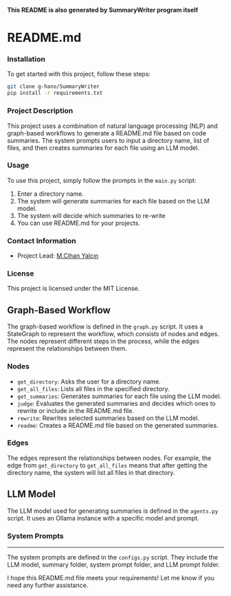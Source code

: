 **This README is also generated by SummaryWriter program itself**

**README.md**
=====================================

### Installation

To get started with this project, follow these steps:

```bash
git clone g-hano/SummaryWriter
pip install -r requirements.txt
```

### Project Description

This project uses a combination of natural language processing (NLP) and graph-based workflows to generate a README.md file based on code summaries. The system prompts users to input a directory name, list of files, and then creates summaries for each file using an LLM model.

### Usage

To use this project, simply follow the prompts in the `main.py` script:

1. Enter a directory name.
2. The system will generate summaries for each file based on the LLM model.
3. The system will decide which summaries to re-write
4. You can use README.md for your projects.

### Contact Information

* Project Lead: [M.Cihan Yalçın](https://www.linkedin.com/in/chanyalcin/)

### License

This project is licensed under the MIT License.

**Graph-Based Workflow**
-------------------------

The graph-based workflow is defined in the `graph.py` script. It uses a StateGraph to represent the workflow, which consists of nodes and edges. The nodes represent different steps in the process, while the edges represent the relationships between them.

### Nodes

* `get_directory`: Asks the user for a directory name.
* `get_all_files`: Lists all files in the specified directory.
* `get_summaries`: Generates summaries for each file using the LLM model.
* `judge`: Evaluates the generated summaries and decides which ones to rewrite or include in the README.md file.
* `rewrite`: Rewrites selected summaries based on the LLM model.
* `readme`: Creates a README.md file based on the generated summaries.

### Edges

The edges represent the relationships between nodes. For example, the edge from `get_directory` to `get_all_files` means that after getting the directory name, the system will list all files in that directory.

**LLM Model**
-------------

The LLM model used for generating summaries is defined in the `agents.py` script. It uses an Ollama instance with a specific model and prompt.

### System Prompts
----------------

The system prompts are defined in the `configs.py` script. They include the LLM model, summary folder, system prompt folder, and LLM prompt folder.

I hope this README.md file meets your requirements! Let me know if you need any further assistance.
